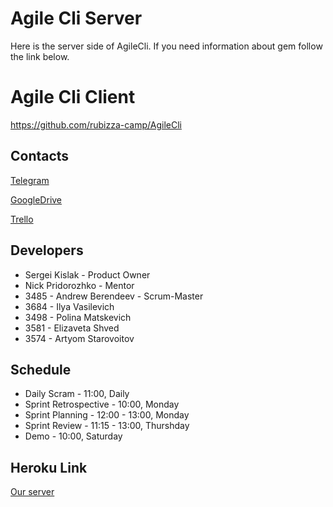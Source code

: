 # Agile Cli Server

Here is the server side of AgileCli. If you need information about gem follow the link below.

# Agile Cli Client

https://github.com/rubizza-camp/AgileCli

## Contacts

[Telegram](https://t.me/agilepod)

[GoogleDrive](https://drive.google.com/drive/folders/1N7fMJFVe09M5Cjfta86SCtbWEr_sBdoe)

[Trello](https://trello.com/b/dLrdzQZp/agile-cli)

## Developers

* Sergei Kislak - Product Owner
* Nick Pridorozhko - Mentor
* 3485 - Andrew Berendeev - Scrum-Master
* 3684 - Ilya Vasilevich
* 3498 - Polina Matskevich
* 3581 - Elizaveta Shved
* 3574 - Artyom Starovoitov

## Schedule

* Daily Scram - 11:00, Daily
* Sprint Retrospective - 10:00, Monday
* Sprint Planning - 12:00 - 13:00, Monday
* Sprint Review - 11:15 - 13:00, Thurshday
* Demo - 10:00, Saturday

## Heroku Link

[Our server](https://limitless-badlands-65508.herokuapp.com)